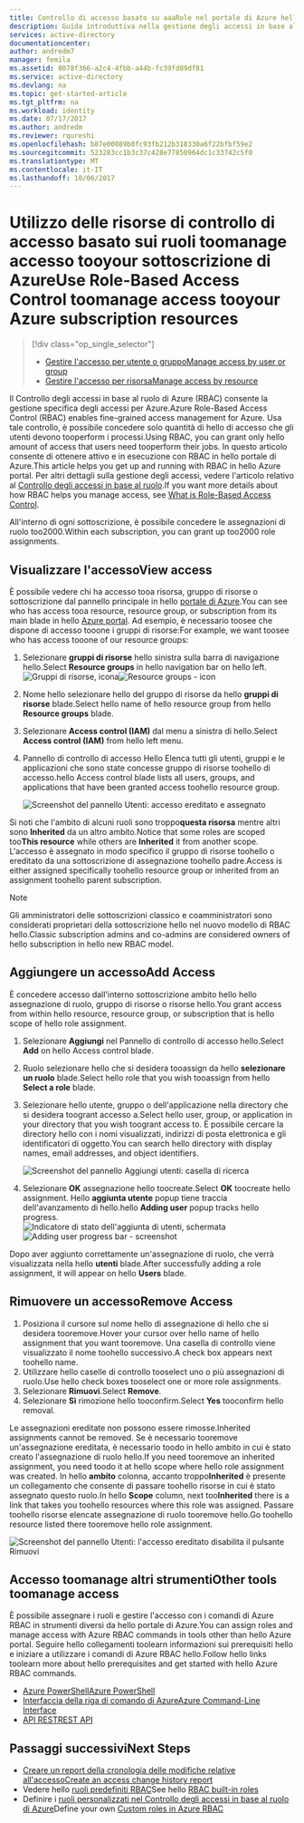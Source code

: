 ```yaml
---
title: Controllo di accesso basato su aaaRole nel portale di Azure hello | Documenti Microsoft
description: Guida introduttiva nella gestione degli accessi in base al ruolo di controllo di accesso in hello portale di Azure. Utilizzare le risorse tooyour le autorizzazioni di ruolo assegnazioni tooassign.
services: active-directory
documentationcenter: 
author: andredm7
manager: femila
ms.assetid: 8078f366-a2c4-4fbb-a44b-fc39fd89df81
ms.service: active-directory
ms.devlang: na
ms.topic: get-started-article
ms.tgt_pltfrm: na
ms.workload: identity
ms.date: 07/17/2017
ms.author: andredm
ms.reviewer: rqureshi
ms.openlocfilehash: b87e00089b0fc93fb212b318330a6f22bfbf59e2
ms.sourcegitcommit: 523283cc1b3c37c428e77850964dc1c33742c5f0
ms.translationtype: MT
ms.contentlocale: it-IT
ms.lasthandoff: 10/06/2017
---
```

# <a name="use-role-based-access-control-toomanage-access-tooyour-azure-subscription-resources"></a><span data-ttu-id="67cd9-104">Utilizzo delle risorse di controllo di accesso basato sui ruoli toomanage accesso tooyour sottoscrizione di Azure</span><span class="sxs-lookup"><span data-stu-id="67cd9-104">Use Role-Based Access Control toomanage access tooyour Azure subscription resources</span></span>
> [!div class="op_single_selector"]
> * [<span data-ttu-id="67cd9-105">Gestire l'accesso per utente o gruppo</span><span class="sxs-lookup"><span data-stu-id="67cd9-105">Manage access by user or group</span></span>](role-based-access-control-manage-assignments.md)
> * [<span data-ttu-id="67cd9-106">Gestire l'accesso per risorsa</span><span class="sxs-lookup"><span data-stu-id="67cd9-106">Manage access by resource</span></span>](role-based-access-control-configure.md)

<span data-ttu-id="67cd9-107">Il Controllo degli accessi in base al ruolo di Azure (RBAC) consente la gestione specifica degli accessi per Azure.</span><span class="sxs-lookup"><span data-stu-id="67cd9-107">Azure Role-Based Access Control (RBAC) enables fine-grained access management for Azure.</span></span> <span data-ttu-id="67cd9-108">Usa tale controllo, è possibile concedere solo quantità di hello di accesso che gli utenti devono tooperform i processi.</span><span class="sxs-lookup"><span data-stu-id="67cd9-108">Using RBAC, you can grant only hello amount of access that users need tooperform their jobs.</span></span> <span data-ttu-id="67cd9-109">In questo articolo consente di ottenere attivo e in esecuzione con RBAC in hello portale di Azure.</span><span class="sxs-lookup"><span data-stu-id="67cd9-109">This article helps you get up and running with RBAC in hello Azure portal.</span></span> <span data-ttu-id="67cd9-110">Per altri dettagli sulla gestione degli accessi, vedere l'articolo relativo al [Controllo degli accessi in base al ruolo](role-based-access-control-what-is.md).</span><span class="sxs-lookup"><span data-stu-id="67cd9-110">If you want more details about how RBAC helps you manage access, see [What is Role-Based Access Control](role-based-access-control-what-is.md).</span></span>

<span data-ttu-id="67cd9-111">All'interno di ogni sottoscrizione, è possibile concedere le assegnazioni di ruolo too2000.</span><span class="sxs-lookup"><span data-stu-id="67cd9-111">Within each subscription, you can grant up too2000 role assignments.</span></span> 

## <a name="view-access"></a><span data-ttu-id="67cd9-112">Visualizzare l'accesso</span><span class="sxs-lookup"><span data-stu-id="67cd9-112">View access</span></span>
<span data-ttu-id="67cd9-113">È possibile vedere chi ha accesso tooa risorsa, gruppo di risorse o sottoscrizione dal pannello principale in hello [portale di Azure](https://portal.azure.com).</span><span class="sxs-lookup"><span data-stu-id="67cd9-113">You can see who has access tooa resource, resource group, or subscription from its main blade in hello [Azure portal](https://portal.azure.com).</span></span> <span data-ttu-id="67cd9-114">Ad esempio, è necessario toosee che dispone di accesso tooone i gruppi di risorse:</span><span class="sxs-lookup"><span data-stu-id="67cd9-114">For example, we want toosee who has access tooone of our resource groups:</span></span>

1. <span data-ttu-id="67cd9-115">Selezionare **gruppi di risorse** hello sinistra sulla barra di navigazione hello.</span><span class="sxs-lookup"><span data-stu-id="67cd9-115">Select **Resource groups** in hello navigation bar on hello left.</span></span>  
    <span data-ttu-id="67cd9-116">![Gruppi di risorse, icona](./media/role-based-access-control-configure/resourcegroups_icon.png)</span><span class="sxs-lookup"><span data-stu-id="67cd9-116">![Resource groups - icon](./media/role-based-access-control-configure/resourcegroups_icon.png)</span></span>
2. <span data-ttu-id="67cd9-117">Nome hello selezionare hello del gruppo di risorse da hello **gruppi di risorse** blade.</span><span class="sxs-lookup"><span data-stu-id="67cd9-117">Select hello name of hello resource group from hello **Resource groups** blade.</span></span>
3. <span data-ttu-id="67cd9-118">Selezionare **Access control (IAM)** dal menu a sinistra di hello.</span><span class="sxs-lookup"><span data-stu-id="67cd9-118">Select **Access control (IAM)** from hello left menu.</span></span>  
4. <span data-ttu-id="67cd9-119">Pannello di controllo di accesso Hello Elenca tutti gli utenti, gruppi e le applicazioni che sono state concesse gruppo di risorse toohello di accesso.</span><span class="sxs-lookup"><span data-stu-id="67cd9-119">hello Access control blade lists all users, groups, and applications that have been granted access toohello resource group.</span></span>  
   
    ![Screenshot del pannello Utenti: accesso ereditato e assegnato](./media/role-based-access-control-configure/view-access.png)

<span data-ttu-id="67cd9-121">Si noti che l'ambito di alcuni ruoli sono troppo**questa risorsa** mentre altri sono **Inherited** da un altro ambito.</span><span class="sxs-lookup"><span data-stu-id="67cd9-121">Notice that some roles are scoped too**This resource** while others are **Inherited** it from another scope.</span></span> <span data-ttu-id="67cd9-122">L'accesso è assegnato in modo specifico il gruppo di risorse toohello o ereditato da una sottoscrizione di assegnazione toohello padre.</span><span class="sxs-lookup"><span data-stu-id="67cd9-122">Access is either assigned specifically toohello resource group or inherited from an assignment toohello parent subscription.</span></span>

> [!NOTE]
> <span data-ttu-id="67cd9-123">Gli amministratori delle sottoscrizioni classico e coamministratori sono considerati proprietari della sottoscrizione hello nel nuovo modello di RBAC hello.</span><span class="sxs-lookup"><span data-stu-id="67cd9-123">Classic subscription admins and co-admins are considered owners of hello subscription in hello new RBAC model.</span></span>

## <a name="add-access"></a><span data-ttu-id="67cd9-124">Aggiungere un accesso</span><span class="sxs-lookup"><span data-stu-id="67cd9-124">Add Access</span></span>
<span data-ttu-id="67cd9-125">È concedere accesso dall'interno sottoscrizione ambito hello hello assegnazione di ruolo, gruppo di risorse o risorse hello.</span><span class="sxs-lookup"><span data-stu-id="67cd9-125">You grant access from within hello resource, resource group, or subscription that is hello scope of hello role assignment.</span></span>

1. <span data-ttu-id="67cd9-126">Selezionare **Aggiungi** nel Pannello di controllo di accesso hello.</span><span class="sxs-lookup"><span data-stu-id="67cd9-126">Select **Add** on hello Access control blade.</span></span>  
2. <span data-ttu-id="67cd9-127">Ruolo selezionare hello che si desidera tooassign da hello **selezionare un ruolo** blade.</span><span class="sxs-lookup"><span data-stu-id="67cd9-127">Select hello role that you wish tooassign from hello **Select a role** blade.</span></span>
3. <span data-ttu-id="67cd9-128">Selezionare hello utente, gruppo o dell'applicazione nella directory che si desidera toogrant accesso a.</span><span class="sxs-lookup"><span data-stu-id="67cd9-128">Select hello user, group, or application in your directory that you wish toogrant access to.</span></span> <span data-ttu-id="67cd9-129">È possibile cercare la directory hello con i nomi visualizzati, indirizzi di posta elettronica e gli identificatori di oggetto.</span><span class="sxs-lookup"><span data-stu-id="67cd9-129">You can search hello directory with display names, email addresses, and object identifiers.</span></span>  
   
    ![Screenshot del pannello Aggiungi utenti: casella di ricerca](./media/role-based-access-control-configure/grant-access2.png)
4. <span data-ttu-id="67cd9-131">Selezionare **OK** assegnazione hello toocreate.</span><span class="sxs-lookup"><span data-stu-id="67cd9-131">Select **OK** toocreate hello assignment.</span></span> <span data-ttu-id="67cd9-132">Hello **aggiunta utente** popup tiene traccia dell'avanzamento di hello.</span><span class="sxs-lookup"><span data-stu-id="67cd9-132">hello **Adding user** popup tracks hello progress.</span></span>  
    <span data-ttu-id="67cd9-133">![Indicatore di stato dell'aggiunta di utenti, schermata](./media/role-based-access-control-configure/addinguser_popup.png)</span><span class="sxs-lookup"><span data-stu-id="67cd9-133">![Adding user progress bar - screenshot](./media/role-based-access-control-configure/addinguser_popup.png)</span></span>

<span data-ttu-id="67cd9-134">Dopo aver aggiunto correttamente un'assegnazione di ruolo, che verrà visualizzata nella hello **utenti** blade.</span><span class="sxs-lookup"><span data-stu-id="67cd9-134">After successfully adding a role assignment, it will appear on hello **Users** blade.</span></span>

## <a name="remove-access"></a><span data-ttu-id="67cd9-135">Rimuovere un accesso</span><span class="sxs-lookup"><span data-stu-id="67cd9-135">Remove Access</span></span>
1. <span data-ttu-id="67cd9-136">Posiziona il cursore sul nome hello di assegnazione di hello che si desidera tooremove.</span><span class="sxs-lookup"><span data-stu-id="67cd9-136">Hover your cursor over hello name of hello assignment that you want tooremove.</span></span> <span data-ttu-id="67cd9-137">Una casella di controllo viene visualizzato il nome toohello successivo.</span><span class="sxs-lookup"><span data-stu-id="67cd9-137">A check box appears next toohello name.</span></span>
2. <span data-ttu-id="67cd9-138">Utilizzare hello caselle di controllo tooselect uno o più assegnazioni di ruolo.</span><span class="sxs-lookup"><span data-stu-id="67cd9-138">Use hello check boxes tooselect one or more role assignments.</span></span>
2. <span data-ttu-id="67cd9-139">Selezionare **Rimuovi**.</span><span class="sxs-lookup"><span data-stu-id="67cd9-139">Select **Remove**.</span></span>  
3. <span data-ttu-id="67cd9-140">Selezionare **Sì** rimozione hello tooconfirm.</span><span class="sxs-lookup"><span data-stu-id="67cd9-140">Select **Yes** tooconfirm hello removal.</span></span>

<span data-ttu-id="67cd9-141">Le assegnazioni ereditate non possono essere rimosse.</span><span class="sxs-lookup"><span data-stu-id="67cd9-141">Inherited assignments cannot be removed.</span></span> <span data-ttu-id="67cd9-142">Se è necessario tooremove un'assegnazione ereditata, è necessario toodo in hello ambito in cui è stato creato l'assegnazione di ruolo hello.</span><span class="sxs-lookup"><span data-stu-id="67cd9-142">If you need tooremove an inherited assignment, you need toodo it at hello scope where hello role assignment was created.</span></span> <span data-ttu-id="67cd9-143">In hello **ambito** colonna, accanto troppo**Inherited** è presente un collegamento che consente di passare toohello risorse in cui è stato assegnato questo ruolo.</span><span class="sxs-lookup"><span data-stu-id="67cd9-143">In hello **Scope** column, next too**Inherited** there is a link that takes you toohello resources where this role was assigned.</span></span> <span data-ttu-id="67cd9-144">Passare toohello risorse elencate assegnazione di ruolo tooremove hello.</span><span class="sxs-lookup"><span data-stu-id="67cd9-144">Go toohello resource listed there tooremove hello role assignment.</span></span>

![Screenshot del pannello Utenti: l'accesso ereditato disabilita il pulsante Rimuovi](./media/role-based-access-control-configure/remove-access2.png)

## <a name="other-tools-toomanage-access"></a><span data-ttu-id="67cd9-146">Accesso toomanage altri strumenti</span><span class="sxs-lookup"><span data-stu-id="67cd9-146">Other tools toomanage access</span></span>
<span data-ttu-id="67cd9-147">È possibile assegnare i ruoli e gestire l'accesso con i comandi di Azure RBAC in strumenti diversi da hello portale di Azure.</span><span class="sxs-lookup"><span data-stu-id="67cd9-147">You can assign roles and manage access with Azure RBAC commands in tools other than hello Azure portal.</span></span>  <span data-ttu-id="67cd9-148">Seguire hello collegamenti toolearn informazioni sui prerequisiti hello e iniziare a utilizzare i comandi di Azure RBAC hello.</span><span class="sxs-lookup"><span data-stu-id="67cd9-148">Follow hello links toolearn more about hello prerequisites and get started with hello Azure RBAC commands.</span></span>

* [<span data-ttu-id="67cd9-149">Azure PowerShell</span><span class="sxs-lookup"><span data-stu-id="67cd9-149">Azure PowerShell</span></span>](role-based-access-control-manage-access-powershell.md)
* [<span data-ttu-id="67cd9-150">Interfaccia della riga di comando di Azure</span><span class="sxs-lookup"><span data-stu-id="67cd9-150">Azure Command-Line Interface</span></span>](role-based-access-control-manage-access-azure-cli.md)
* [<span data-ttu-id="67cd9-151">API REST</span><span class="sxs-lookup"><span data-stu-id="67cd9-151">REST API</span></span>](role-based-access-control-manage-access-rest.md)

## <a name="next-steps"></a><span data-ttu-id="67cd9-152">Passaggi successivi</span><span class="sxs-lookup"><span data-stu-id="67cd9-152">Next Steps</span></span>
* [<span data-ttu-id="67cd9-153">Creare un report della cronologia delle modifiche relative all'accesso</span><span class="sxs-lookup"><span data-stu-id="67cd9-153">Create an access change history report</span></span>](role-based-access-control-access-change-history-report.md)
* <span data-ttu-id="67cd9-154">Vedere hello [ruoli predefiniti RBAC](role-based-access-built-in-roles.md)</span><span class="sxs-lookup"><span data-stu-id="67cd9-154">See hello [RBAC built-in roles](role-based-access-built-in-roles.md)</span></span>
* <span data-ttu-id="67cd9-155">Definire i [ruoli personalizzati nel Controllo degli accessi in base al ruolo di Azure](role-based-access-control-custom-roles.md)</span><span class="sxs-lookup"><span data-stu-id="67cd9-155">Define your own [Custom roles in Azure RBAC](role-based-access-control-custom-roles.md)</span></span>

